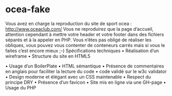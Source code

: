 # ocea-fake

Vous avez en charge la reproduction du site de sport ocea : http://www.oceaclub.com/
Vous ne reproduirez que la page d’accueil, attention cependant à mettre votre header et votre footer dans des fichiers séparés et à la appeler en PHP.
Vous n’êtes pas obligé de réaliser les obliques, vous pouvez vous contenter de conteneurs carrés mais si vous le faites c’est encore mieux ;-)
Spécifications techniques
• Réalisation d’un wireframe
• Structure du site en HTML5

• Usage d’un BoilerPlate
• HTML sémantique
• Présence de commentaires en anglais pour faciliter la lecture du code
• code validé sur le w3c validator
• Design moderne et élégant avec un CSS maintenable
• Respect du principe DRY
• Présence d’un favicon
• Site mis en ligne via une GH-page
• Usage du PHP
